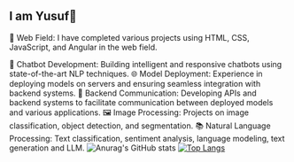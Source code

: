 ## I am Yusuf👋
💬 Web Field: I have completed various projects using HTML, CSS, JavaScript, and Angular in the web field.

🤖 Chatbot Development: Building intelligent and responsive chatbots using state-of-the-art NLP techniques.
🌐 Model Deployment: Experience in deploying models on servers and ensuring seamless integration with backend systems.
🔗 Backend Communication: Developing APIs and backend systems to facilitate communication between deployed models and various applications.
🖼 Image Processing: Projects on image classification, object detection, and segmentation.
📚 Natural Language Processing: Text classification, sentiment analysis, language modeling, text generation and LLM.
![Anurag's GitHub stats](https://github-readme-stats.vercel.app/api?username=YusufTufan&show_icons=true&theme=dark)
[![Top Langs](https://github-readme-stats.vercel.app/api/top-langs/?username=YusufTufan&layout=donut)](https://github.com/anuraghazra/github-readme-stats)
<!--
**YusufTufan/YusufTufan** is a ✨ _special_ ✨ repository because its `README.md` (this file) appears on your GitHub profile.

Here are some ideas to get you started:

- 🔭 I’m currently working on ...
- 🌱 I’m currently learning ...
- 👯 I’m looking to collaborate on ...
- 🤔 I’m looking for help with ...
- 💬 Ask me about ...
- 📫 How to reach me: ...
- 😄 Pronouns: ...
- ⚡ Fun fact: ...
-->
